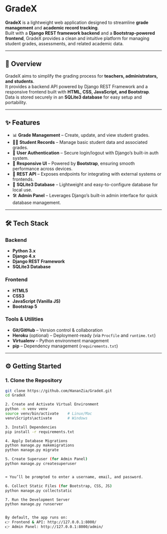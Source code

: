 # GradeX

**GradeX** is a lightweight web application designed to streamline **grade management** and **academic record tracking**.  
Built with a **Django REST framework backend** and a **Bootstrap-powered frontend**, GradeX provides a clean and intuitive platform for managing student grades, assessments, and related academic data.

---

## 🚀 Overview

GradeX aims to simplify the grading process for **teachers, administrators, and students**.  
It provides a backend API powered by Django REST Framework and a responsive frontend built with **HTML, CSS, JavaScript, and Bootstrap**.  
Data is stored securely in an **SQLite3 database** for easy setup and portability.

---

## ✨ Features

- 📊 **Grade Management** – Create, update, and view student grades.  
- 👨‍🎓 **Student Records** – Manage basic student data and associated grades.  
- 🔑 **User Authentication** – Secure login/logout with Django’s built-in auth system.  
- 📱 **Responsive UI** – Powered by **Bootstrap**, ensuring smooth performance across devices.  
- 🔌 **REST API** – Exposes endpoints for integrating with external systems or frontends.  
- 💾 **SQLite3 Database** – Lightweight and easy-to-configure database for local use.  
- 🛠️ **Admin Panel** – Leverages Django’s built-in admin interface for quick database management.  

---

## 🛠️ Tech Stack

### Backend
- **Python 3.x**
- **Django 4.x**
- **Django REST Framework**
- **SQLite3 Database**

### Frontend
- **HTML5**
- **CSS3**
- **JavaScript (Vanilla JS)**
- **Bootstrap 5**

### Tools & Utilities
- **Git/GitHub** – Version control & collaboration  
- **Heroku** (optional) – Deployment-ready (via `Procfile` and `runtime.txt`)  
- **Virtualenv** – Python environment management  
- **pip** – Dependency management (`requirements.txt`)  

---

## ⚙️ Getting Started

### 1. Clone the Repository
```bash
git clone https://github.com/HananZia/GradeX.git
cd GradeX

2. Create and Activate Virtual Environment
python -m venv venv
source venv/bin/activate    # Linux/Mac
venv\Scripts\activate       # Windows

3. Install Dependencies
pip install -r requirements.txt

4. Apply Database Migrations
python manage.py makemigrations
python manage.py migrate

5. Create Superuser (for Admin Panel)
python manage.py createsuperuser


➡️ You’ll be prompted to enter a username, email, and password.

6. Collect Static Files (for Bootstrap, CSS, JS)
python manage.py collectstatic

7. Run the Development Server
python manage.py runserver


By default, the app runs on:
👉 Frontend & API: http://127.0.0.1:8000/
👉 Admin Panel: http://127.0.0.1:8000/admin/


